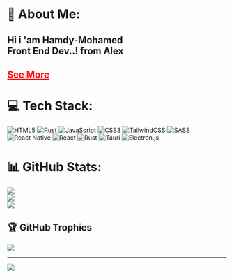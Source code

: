 # 💫 About Me:
## Hi i 'am Hamdy-Mohamed<br>Front End Dev..! from Alex<br>
## <a style="color:red;" href="https://github.com/hamdymohamedak/Portfolio-master/blob/main/README.md">See More</a>

# 💻 Tech Stack:
![HTML5](https://img.shields.io/badge/html5-%23E34F26.svg?style=for-the-badge&logo=html5&logoColor=white) ![Rust](https://img.shields.io/badge/rust-%23000000.svg?style=for-the-badge&logo=rust&logoColor=white)
![JavaScript](https://img.shields.io/badge/javascript-%23323330.svg?style=for-the-badge&logo=javascript&logoColor=%23F7DF1E) ![CSS3](https://img.shields.io/badge/css3-%231572B6.svg?style=for-the-badge&logo=css3&logoColor=white) 
![TailwindCSS](https://img.shields.io/badge/tailwindcss-%2338B2AC.svg?style=for-the-badge&logo=tailwind-css&logoColor=white) ![SASS](https://img.shields.io/badge/SASS-hotpink.svg?style=for-the-badge&logo=SASS&logoColor=white) ![React Native](https://img.shields.io/badge/react_native-%2320232a.svg?style=for-the-badge&logo=react&logoColor=%2361DAFB) ![React](https://img.shields.io/badge/react-%2320232a.svg?style=for-the-badge&logo=react&logoColor=%2361DAFB) ![Rust](https://img.shields.io/badge/rust-%23000000.svg?style=for-the-badge&logo=rust&logoColor=white) ![Tauri](https://img.shields.io/badge/tauri-%2324C8DB.svg?style=for-the-badge&logo=tauri&logoColor=%23FFFFFF) ![Electron.js](https://img.shields.io/badge/Electron-191970?style=for-the-badge&logo=Electron&logoColor=white)
# 📊 GitHub Stats:
![](https://github-readme-stats.vercel.app/api?username=hamdymohamedak&theme=dark&hide_border=true&include_all_commits=true&count_private=true)<br/>
![](https://github-readme-streak-stats.herokuapp.com/?user=hamdymohamedak&theme=dark&hide_border=true)<br/>
![](https://github-readme-stats.vercel.app/api/top-langs/?username=hamdymohamedak&theme=dark&hide_border=true&include_all_commits=true&count_private=true&layout=compact)

## 🏆 GitHub Trophies
![](https://github-profile-trophy.vercel.app/?username=hamdymohamedak&theme=radical&no-frame=false&no-bg=false&margin-w=4)

---
[![](https://visitcount.itsvg.in/api?id=hamdymohamedak&label=Profile%20Views&color=1&pretty=true)](https://visitcount.itsvg.in)


<!-- Proudly created with GPRM ( https://gprm.itsvg.in ) -->
